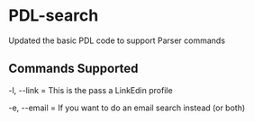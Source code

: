 # PDL-search
Updated the basic PDL code to support Parser commands

## Commands Supported
-l, --link = This is the pass a LinkEdin profile

-e, --email = If you want to do an email search instead (or both)
